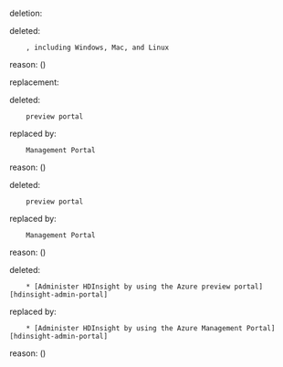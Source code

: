 deletion:

deleted:

		, including Windows, Mac, and Linux

reason: ()

replacement:

deleted:

		preview portal

replaced by:

		Management Portal

reason: ()

deleted:

		preview portal

replaced by:

		Management Portal

reason: ()

deleted:

		* [Administer HDInsight by using the Azure preview portal] [hdinsight-admin-portal]

replaced by:

		* [Administer HDInsight by using the Azure Management Portal] [hdinsight-admin-portal]

reason: ()

